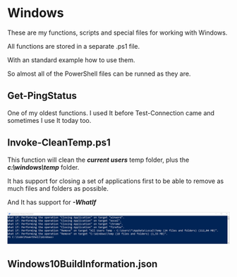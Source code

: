 # Windows

These are my functions, scripts and special files for working with Windows.

All functions are stored in a separate .ps1 file.

With an standard example how to use them.

So almost all of the PowerShell files can be runned as they are.

Get-PingStatus
--------------
One of my oldest functions.
I used It before Test-Connection came and sometimes I use It today too.

Invoke-CleanTemp.ps1
--------------------
This function will clean the ***current users*** temp folder, plus the ***c:\windows\temp*** folder.

It has support for closing a set of applications first to be able to remove as much files and folders as possible.

And It has support for ***-WhatIf***

![alt text](https://github.com/FredrikWall/PowerShell/blob/master/Windows/Pictures/Invoke-CleanTemp.png?raw=true)


Windows10BuildInformation.json
------------------------------


